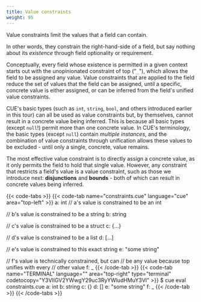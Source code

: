 ```yaml
---
title: Value constraints
weight: 95
---
```


Value constraints
limit the values that a field can contain.

In other words,
they constrain the right-hand-side of a field,
but say nothing about
its *existence* through field optionality or requirement.

Conceptually, every field whose existence is permitted in a given context
starts out with the unopinionated constraint of top ("`_`"), which allows the
field to be assigned any value. Value constraints that are applied to the field
reduce the set of values that the field can be assigned, until a specific,
concrete value is either assigned, or can be inferred from the field's unified
value constraints.

CUE's basic types (such as `int`, `string`, `bool`, and others introduced
earlier in this tour) can all be used as value constraints but, by themselves,
cannot result in a concrete value being inferred. This is because all basic
types (except `null`!) permit more than one concrete value. In CUE's
terminology, the basic types (except `null`) contain *multiple instances*, and
the combination of value constraints through unification allows these values to
be excluded - until only a single, concrete, value remains.

The most effective value constraint is to directly assign a concrete value, as
it only permits the field to hold that single value. However, any constraint
that restricts a field's value is a value constraint, such as those we
introduce next: **disjunctions** and **bounds** - both of which can result in
concrete values being inferred.

{{< code-tabs >}}
{{< code-tab name="constraints.cue" language="cue" area="top-left" >}}
a: int // a's value is constrained to be an int

// b's value is constrained to be a string
b: string

// c's value is constrained to be a struct
c: {...}

// d's value is constrained to be a list
d: [...]

// e's value is constrained to this exact string
e: "some string"

// f's value is technically constrained, but can
// be any value because top unifies with every
// other value
f: _
{{< /code-tab >}}
{{< code-tab name="TERMINAL" language="" area="top-right" type="terminal" codetocopy="Y3VlIGV2YWwgY29uc3RyYWludHMuY3Vl" >}}
$ cue eval constraints.cue
a: int
b: string
c: {}
d: []
e: "some string"
f: _
{{< /code-tab >}}
{{< /code-tabs >}}
